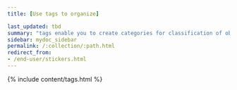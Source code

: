 ```yaml
---
title: [Use tags to organize]

last_updated: tbd
summary: "tags enable you to create categories for classification of objects, including pinboards, answers, data sources, and worksheets."
sidebar: mydoc_sidebar
permalink: /:collection/:path.html
redirect_from:
- /end-user/stickers.html
---
```


{% include content/tags.html %}
